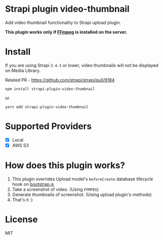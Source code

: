 # Strapi plugin video-thumbnail

Add video thumbnail functionality to Strapi upload plugin.

**This plugin works only if [FFmpeg](https://ffmpeg.org/) is installed on the server.**

# Install
If you are using Strapi `3.4.5` or lower, video thumbnails will not be displayed on Media Library.

Related PR - https://github.com/strapi/strapi/pull/9184

```
npm install strapi-plugin-video-thumbnail
```

or

```
yarn add strapi-plugin-video-thumbnail
```

# Supported Providers
- [x] Local
- [x] AWS S3

# How does this plugin works?
1. This plugin overrides Upload model's `beforeCreate` database lifecycle hook on [bootstrap.js](https://github.com/darron1217/strapi-plugin-video-thumbnail/blob/main/config/functions/bootstrap.js)
2. Take a screenshot of video. (Using `FFMPEG`)
3. Generate thumbnails of screenshot. (Using upload plugin's methods)
4. That's it :)

# License
MIT
